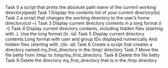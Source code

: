 Task 0 a script that prints the absolute path name of the current working directory(pwd)
Task 1 Display the contents list of your current directory(ls)
Task 2 a script that changes the working directory to the user’s home directory(cd ~)
Task 3 Display current directory contents in a long format (l -l)
Task 4 Display current directory contents, including hidden files (starting with .). Use the long format.(ls -la)
Task 5 Display current directory contents.Long format with user and group IDs displayed numerically And hidden files (starting with .)(ls -al)
Task 6 Create a script that creates a directory named my_first_directory in the /tmp/ directory
Task 7 Move the file betty from /tmp/ to /tmp/my_first_directory.
Task 8 Delete the file betty
Task 9 Delete the directory my_first_directory that is in the /tmp directory

